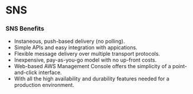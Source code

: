 # SNS 


### SNS Benefits
* Instaneous, push-based delivery (no polling).
* Simple APIs and easy integration with appications.
* Flexible message delivery over multiple transport protocols.
* Inexpensive, pay-as-you-go model with no up-front costs.
* Web-based AWS Management Console offers the simplicity of a point-and-click interface.
* With all the high availability and durability features needed for a production environment.

